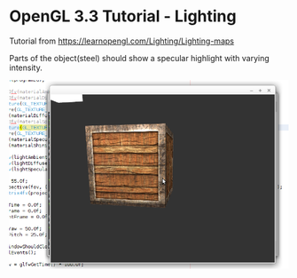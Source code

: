 # OpenGL 3.3 Tutorial - Lighting

Tutorial from https://learnopengl.com/Lighting/Lighting-maps

Parts of the object(steel) should show a specular highlight with varying intensity.

![alt text](https://github.com/tapin13/openGL-3-3-examples/blob/master/tutorialX1_specular_maps/Screenshot.png)
